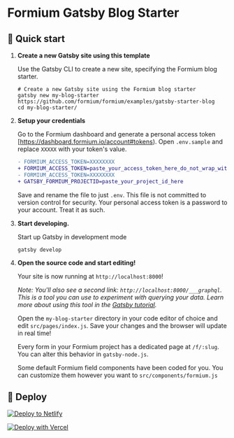 # Formium Gatsby Blog Starter

## 🚀 Quick start

1.  **Create a new Gatsby site using this template**

    Use the Gatsby CLI to create a new site, specifying the Formium blog starter.

    ```shell
    # Create a new Gatsby site using the Formium blog starter
    gatsby new my-blog-starter https://github.com/formium/formium/examples/gatsby-starter-blog
    cd my-blog-starter/
    ```

1.  **Setup your credentials**

    Go to the Formium dashboard and generate a personal access token [https://dashboard.formium.io/account#tokens). Open `.env.sample` and replace `XXXXX` with your token's value.

    ```diff
    - FORMIUM_ACCESS_TOKEN=XXXXXXXX
    + FORMIUM_ACCESS_TOKEN=paste_your_access_token_here_do_not_wrap_with_quotes
    - FORMIUM_ACCESS_TOKEN=XXXXXXXX
    + GATSBY_FORMIUM_PROJECTID=paste_your_project_id_here
    ```

    Save and rename the file to just `.env`. This file is not committed to version control for security. Your personal access token is a password to your account. Treat it as such.

1.  **Start developing.**

    Start up Gatsby in development mode

    ```shell
    gatsby develop
    ```

1.  **Open the source code and start editing!**

    Your site is now running at `http://localhost:8000`!

    _Note: You'll also see a second link: _`http://localhost:8000/___graphql`_. This is a tool you can use to experiment with querying your data. Learn more about using this tool in the [Gatsby tutorial](https://www.gatsbyjs.org/tutorial/part-five/#introducing-graphiql)._

    Open the `my-blog-starter` directory in your code editor of choice and edit `src/pages/index.js`. Save your changes and the browser will update in real time!

    Every form in your Formium project has a dedicated page at `/f/:slug`. You can alter this behavior in `gatsby-node.js`.

    Some default Formium field components have been coded for you. You can customize them however you want to `src/components/formium.js`

## 💫 Deploy

[![Deploy to Netlify](https://www.netlify.com/img/deploy/button.svg)](https://app.netlify.com/start/deploy?repository=https://github.com/formium/formium/examples/gatsby-starter-blog)

[![Deploy with Vercel](https://vercel.com/button)](https://vercel.com/import/project?template=https://github.com/formium/formium/examples/gatsby-starter-blog)
